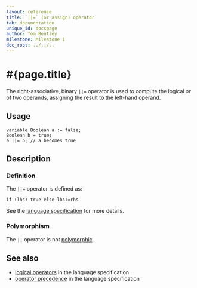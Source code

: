 ```yaml
---
layout: reference
title: `||=` (or assign) operator
tab: documentation
unique_id: docspage
author: Tom Bentley
milestone: Milestone 1
doc_root: ../../..
---
```


# #{page.title}

The right-associative, binary `||=` operator is used to compute the 
logical *or* of two operands, assigning the result to the left-hand operand. 

## Usage 

<!-- cat: void m() { -->
    variable Boolean a := false;
    Boolean b = true;
    a ||= b; // a becomes true
<!-- cat: } -->

## Description

### Definition

The `||=` operator is defined as:

<!-- check:none -->
    if (lhs) true else lhs:=rhs

See the [language specification](#{page.doc_root}/#{site.urls.spec_relative}#logical) for 
more details.

### Polymorphism

The `||` operator is not [polymorphic](#{page.doc_root}/reference/operator/operator-polymorphism). 

## See also

* [logical operators](#{page.doc_root}/#{site.urls.spec_relative}#logical) in the 
  language specification
* [operator precedence](#{page.doc_root}/#{site.urls.spec_relative}#operatorprecedence) in the 
  language specification

